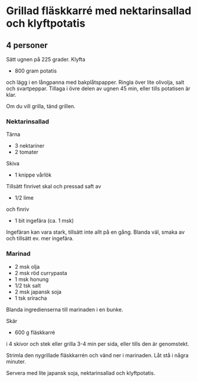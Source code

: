 # Grillad fläskkarré med nektarinsallad och klyftpotatis
## 4 personer

Sätt ugnen på 225 grader. Klyfta

* 800 gram potatis

och lägg i en långpanna med bakplåtspapper. Ringla över lite olivolja, salt och svartpeppar. Tillaga i övre delen av ugnen 45 min, eller tills potatisen är klar.

Om du vill grilla, tänd grillen.

### Nektarinsallad
Tärna

* 3 nektariner
* 2 tomater

Skiva

* 1 knippe vårlök

Tillsätt finrivet skal och pressad saft av

* 1/2 lime

och finriv

* 1 bit ingefära (ca. 1 msk)

Ingefäran kan vara stark, tillsätt inte allt på en gång. Blanda väl, smaka av och tillsätt ev. mer ingefära.

### Marinad
* 2 msk olja
* 2 msk röd currypasta
* 1 msk honung
* 1/2 tsk salt
* 2 msk japansk soja
* 1 tsk sriracha

Blanda ingredienserna till marinaden i en bunke.

Skär

* 600 g fläskkarré

i 4 skivor och stek eller grilla 3-4 min per sida, eller tills den är genomstekt.
 
Strimla den nygrillade fläskkarrén och vänd ner i marinaden. Låt stå i några minuter.

Servera med lite japansk soja, nektarinsallad och klyftpotatis.
